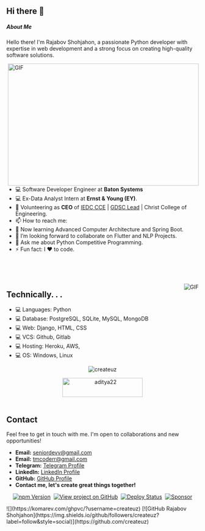 ## Hi there 👋

##### About Me

Hello there! I'm Rajabov Shohjahon, a passionate Python developer with expertise in web development and a strong focus
on creating high-quality software solutions.


<!-- <p align="left"> <img src="https://github-readme-stats.vercel.app/api?username=createuz&show_icons=true&theme=gotham" alt="createuz" width="453" height="320"/> -->

<img align="right" alt="GIF" src="https://github.com/abhisheknaiidu/abhisheknaiidu/blob/master/code.gif?raw=true" width="500" height="320" />

- 💻 Software Developer Engineer at **Baton Systems**
- 💻 Ex-Data Analyst Intern at **Ernst & Young (EY)**.
- 🔭 Volunteering as **CEO** of [IEDC CCE](https://iedc.cce.edu.in/) | [GDSC Lead](https://gdsc-cce.netlify.app/#/) |
  Christ College of Engineering.
- 📫 How to reach me:
- 🌱 Now learning Advanced Computer Architecture and Spring Boot.
- 👯 I’m looking forward to collaborate on Flutter and NLP Projects.
- 💬 Ask me about Python Competitive Programming.
- ⚡ Fun fact: I ❤️ to code.

<p>&nbsp;</p>
<p>&nbsp;</p>

<img align="right" alt="GIF" src="https://github-readme-stats-eight-theta.vercel.app/api?username=createuz&show_icons=true&include_all_commits=true&count_private=true&bg_color=333399,333399,333399,000000&title_color=fff&text_color=fff&icon_color=fff" />

## Technically. . .
- 💻 Languages: Python
- 💻 Database: PostgreSQL, SQLite, MySQL, MongoDB
- 💻 Web: Django, HTML, CSS
- 💻 VCS: Github, Gitlab
- 💻 Hosting: Heroku, AWS, 
- 💻 OS: Windows, Linux

<p align="center"><img src="https://github-profile-trophy.vercel.app/?username=createuz&rank=-C,-A" alt="createuz" /> </p>

<p align="center">
  <a href="https://www.buymeacoffee.com/aditya22"> <img src="https://cdn.buymeacoffee.com/buttons/v2/default-yellow.png" height="50" width="210" alt="aditya22" /></a>
<br>
<br>
</p>

## Contact

Feel free to get in touch with me. I'm open to collaborations and new opportunities!

- **Email:** seniordevv@gmail.com
- **Email:** tmcoderr@gmail.com
- **Telegram:** [Telegram Profile](https://t.me/tmcoderr)
- **LinkedIn:** [LinkedIn Profile](https://www.linkedin.com/in/shohjahon-rajabov-8758b9272/)
- **GitHub:** [GitHub Profile](https://github.com/createuz)
- **Contact me, let's create great things together!**
  
<p align="center">
  <a href="https://badge.fury.io/js/react-social-media-embed" target="_blank" rel="noopener noreferrer"><img src="https://badge.fury.io/js/react-social-media-embed.svg" alt="npm Version" /></a>&nbsp;
  <a href="https://github.com/justinmahar/react-social-media-embed/" target="_blank" rel="noopener noreferrer"><img src="https://img.shields.io/badge/GitHub-Source-success" alt="View project on GitHub" /></a>&nbsp;
  <a href="https://github.com/justinmahar/react-social-media-embed/actions?query=workflow%3ADeploy" target="_blank" rel="noopener noreferrer"><img src="https://github.com/justinmahar/react-social-media-embed/workflows/Deploy/badge.svg" alt="Deploy Status" /></a>&nbsp;
  <a href="https://github.com/sponsors/justinmahar" target="_blank" rel="noopener noreferrer"><img src="https://img.shields.io/static/v1?label=Sponsor&message=%E2%9D%A4&logo=GitHub&color=%23fe8e86" alt="Sponsor"/></a>
</p>
![](https://komarev.com/ghpvc/?username=createuz)
[![GitHub Rajabov Shohjahon](https://img.shields.io/github/followers/createuz?label=follow&style=social)](https://github.com/createuz)





